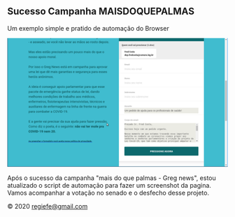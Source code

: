 ## Sucesso Campanha MAISDOQUEPALMAS

Um exemplo simple e pratido de automação do Browser

[![](img/maisdoquepalmas.png)](https://www.maisdoquepalmas.com.br)

Após o sucesso da campanha "mais do que palmas - Greg news", estou atualizado o script de  automação para fazer um screenshot da pagina. Vamos acompanhar a votação no senado e o desfecho desse projeto.

&copy; 2020  regiefe@gmail.com
